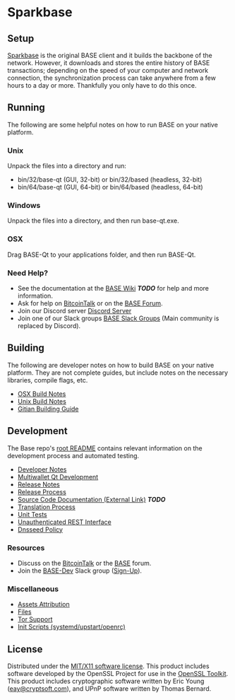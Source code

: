 Sparkbase
=====================

Setup
---------------------
[Sparkbase](http://sparkbase.io/wallet) is the original BASE client and it builds the backbone of the network. However, it downloads and stores the entire history of BASE transactions; depending on the speed of your computer and network connection, the synchronization process can take anywhere from a few hours to a day or more. Thankfully you only have to do this once.

Running
---------------------
The following are some helpful notes on how to run BASE on your native platform.

### Unix

Unpack the files into a directory and run:

- bin/32/base-qt (GUI, 32-bit) or bin/32/based (headless, 32-bit)
- bin/64/base-qt (GUI, 64-bit) or bin/64/based (headless, 64-bit)

### Windows

Unpack the files into a directory, and then run base-qt.exe.

### OSX

Drag BASE-Qt to your applications folder, and then run BASE-Qt.

### Need Help?

* See the documentation at the [BASE Wiki](https://en.bitcoin.it/wiki/Main_Page) ***TODO***
for help and more information.
* Ask for help on [BitcoinTalk](https://bitcointalk.org/index.php?topic=1262920.0) or on the [BASE Forum](http://forum.sparkbase.io/).
* Join our Discord server [Discord Server](https://discord.sparkbase.io)
* Join one of our Slack groups [BASE Slack Groups](https://sparkbase.io/slack-logins/) (Main community is replaced by Discord).

Building
---------------------
The following are developer notes on how to build BASE on your native platform. They are not complete guides, but include notes on the necessary libraries, compile flags, etc.

- [OSX Build Notes](build-osx.md)
- [Unix Build Notes](build-unix.md)
- [Gitian Building Guide](gitian-building.md)

Development
---------------------
The Base repo's [root README](https://github.com/BASE-Project/BASE/blob/master/README.md) contains relevant information on the development process and automated testing.

- [Developer Notes](developer-notes.md)
- [Multiwallet Qt Development](multiwallet-qt.md)
- [Release Notes](release-notes.md)
- [Release Process](release-process.md)
- [Source Code Documentation (External Link)](https://dev.visucore.com/bitcoin/doxygen/) ***TODO***
- [Translation Process](translation_process.md)
- [Unit Tests](unit-tests.md)
- [Unauthenticated REST Interface](REST-interface.md)
- [Dnsseed Policy](dnsseed-policy.md)

### Resources

* Discuss on the [BitcoinTalk](https://bitcointalk.org/index.php?topic=1262920.0) or the [BASE](http://forum.sparkbase.io/) forum.
* Join the [BASE-Dev](https://base-dev.slack.com/) Slack group ([Sign-Up](https://base-dev.herokuapp.com/)).

### Miscellaneous
- [Assets Attribution](assets-attribution.md)
- [Files](files.md)
- [Tor Support](tor.md)
- [Init Scripts (systemd/upstart/openrc)](init.md)

License
---------------------
Distributed under the [MIT/X11 software license](http://www.opensource.org/licenses/mit-license.php).
This product includes software developed by the OpenSSL Project for use in the [OpenSSL Toolkit](https://www.openssl.org/). This product includes
cryptographic software written by Eric Young ([eay@cryptsoft.com](mailto:eay@cryptsoft.com)), and UPnP software written by Thomas Bernard.
